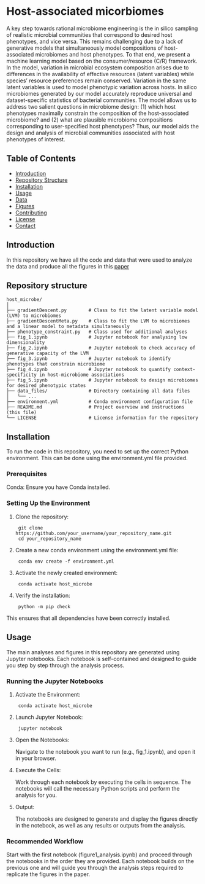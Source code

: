 # Host-associated micorbiomes

A key step towards rational microbiome engineering is the in silico sampling of realistic microbial communities that correspond to desired host phenotypes, and vice versa. This remains challenging due to a lack of generative models that simultaneously model compositions of host-associated microbiomes and host phenotypes. To that end, we present a machine learning model based on the consumer/resource (C/R) framework. In the model, variation in microbial ecosystem composition arises due to differences in the availability of effective resources (latent variables) while species’ resource preferences remain conserved. Variation in the same latent variables is used to model phenotypic variation across hosts. In silico microbiomes generated by our model accurately reproduce universal and dataset-specific statistics of bacterial communities. The model allows us to address two salient questions in microbiome design: (1) which host phenotypes maximally constrain the composition of the host-associated microbiome? and (2) what are plausible microbiome compositions corresponding to user-specified host phenotypes? Thus, our model aids the design and analysis of microbial communities associated with host phenotypes of interest.

## Table of Contents
- [Introduction](#introduction)
- [Repository Structure](#repository-structure)
- [Installation](#installation)
- [Usage](#usage)
- [Data](#data)
- [Figures](#figures)
- [Contributing](#contributing)
- [License](#license)
- [Contact](#contact)

## Introduction

In this repository we have all the code and data that were used to analyze the data and produce all the figures in this [paper](https://doi.org/10.1101/2023.04.28.538625)

## Repository structure

```
host_microbe/
│
├── gradientDescent.py        # Class to fit the latent variable model (LVM) to microbiomes
├── gradientDescentMeta.py    # Class to fit the LVM to microbiomes and a linear model to metadata simultaneously
├── phenotype_constraint.py   # Class used for additional analyses
├── fig_1.ipynb               # Jupyter notebook for analysing low dimensionality
├── fig_2.ipynb               # Jupyter notebook to check accuracy of generative capacity of the LVM
├── fig_3.ipynb               # Jupyter notebook to identify phenotypes that constrain microbiome
├── fig_4.ipynb               # Jupyter notebook to quantify context-specificity in host-microbiome associations
├── fig_5.ipynb               # Jupyter notebook to design microbiomes for desired phenotypic states
├── data_files/               # Directory containing all data files
│   └── ...                   
├── environment.yml           # Conda environment configuration file
├── README.md                 # Project overview and instructions (this file)
└── LICENSE                   # License information for the repository
```

## Installation

To run the code in this repository, you need to set up the correct Python environment. This can be done using the environment.yml file provided.

### Prerequisites

Conda: Ensure you have Conda installed.

### Setting Up the Environment

1. Clone the repository:

        git clone https://github.com/your_username/your_repository_name.git
        cd your_repository_name

2. Create a new conda environment using the environment.yml file:

        conda env create -f environment.yml

3. Activate the newly created environment:

        conda activate host_microbe

4. Verify the installation:

        python -m pip check

This ensures that all dependencies have been correctly installed.

## Usage

The main analyses and figures in this repository are generated using Jupyter notebooks. Each notebook is self-contained and designed to guide you step by step through the analysis process.

### Running the Jupyter Notebooks

1. Activate the Environment:

        conda activate host_microbe

2. Launch Jupyter Notebook:

        jupyter notebook

3. Open the Notebooks:

    Navigate to the notebook you want to run (e.g., fig_1.ipynb), and open it in your browser.

4. Execute the Cells:

    Work through each notebook by executing the cells in sequence. The notebooks will call the necessary Python scripts and perform the analysis for you.

5. Output:

    The notebooks are designed to generate and display the figures directly in the notebook, as well as any results or outputs from the analysis.

### Recommended Workflow

Start with the first notebook (figure1_analysis.ipynb) and proceed through the notebooks in the order they are provided.
Each notebook builds on the previous one and will guide you through the analysis steps required to replicate the figures in the paper.

